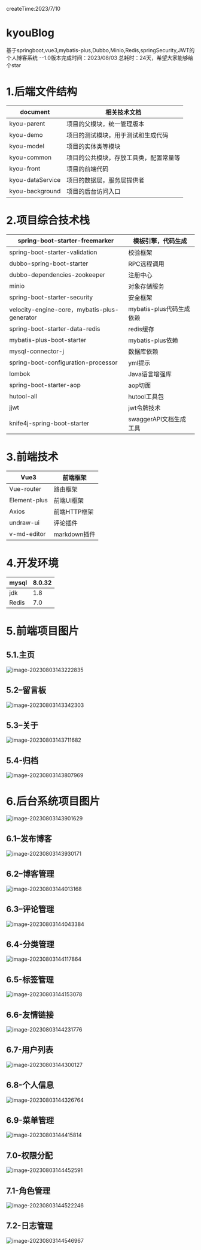 createTime:2023/7/10

# kyouBlog

基于springboot,vue3,mybatis-plus,Dubbo,Minio,Redis,springSecurity,JWT的个人博客系统
--1.0版本完成时间：2023/08/03  总耗时：24天，希望大家能够给个star

# 1.后端文件结构

| document         | 相关技术文档                           |
| ---------------- | -------------------------------------- |
| kyou-parent      | 项目的父模块，统一管理版本             |
| kyou-demo        | 项目的测试模块，用于测试和生成代码     |
| kyou-model       | 项目的实体类等模块                     |
| kyou-common      | 项目的公共模块，存放工具类，配置常量等 |
| kyou-front       | 项目的前端代码                         |
| kyou-dataService | 项目的数据层，服务层提供者             |
| kyou-background  | 项目的后台访问入口                     |

# 2.项目综合技术栈

| spring-boot-starter-freemarker               | 模板引擎，代码生成       |
| -------------------------------------------- | ------------------------ |
| spring-boot-starter-validation               | 校验框架                 |
| dubbo-spring-boot-starter                    | RPC远程调用              |
| dubbo-dependencies-zookeeper                 | 注册中心                 |
| minio                                        | 对象存储服务             |
| spring-boot-starter-security                 | 安全框架                 |
| velocity-engine-core，mybatis-plus-generator | mybatis-plus代码生成依赖 |
| spring-boot-starter-data-redis               | redis缓存                |
| mybatis-plus-boot-starter                    | mybatis-plus依赖         |
| mysql-connector-j                            | 数据库依赖               |
| spring-boot-configuration-processor          | yml提示                  |
| lombok                                       | Java语言增强库           |
| spring-boot-starter-aop                      | aop切面                  |
| hutool-all                                   | hutool工具包             |
| jjwt                                         | jwt令牌技术              |
| knife4j-spring-boot-starter                  | swaggerAPI文档生成工具   |

# 3.前端技术

| Vue3         | 前端框架     |
| ------------ | ------------ |
| Vue-router   | 路由框架     |
| Element-plus | 前端UI框架   |
| Axios        | 前端HTTP框架 |
| undraw-ui    | 评论插件     |
| v-md-editor  | markdown插件 |

# 4.开发环境

| mysql | 8.0.32 |
| ----- | ------ |
| jdk   | 1.8    |
| Redis | 7.0    |

# 5.前端项目图片

## 5.1.主页

![image-20230803143222835](..\kyouBlog\README.assets\image-20230803143222835.png)

## 5.2–留言板

![image-20230803143342303](..\kyouBlog\README.assets\image-20230803143342303.png)

## 5.3–关于

![image-20230803143711682](..\kyouBlog\README.assets\image-20230803143711682.png)

## 5.4-归档

![image-20230803143807969](..\kyouBlog\README.assets\image-20230803143807969.png)

# 6.后台系统项目图片

![image-20230803143901629](..\kyouBlog\README.assets\image-20230803143901629.png)

## 6.1–发布博客

![image-20230803143930171](..\kyouBlog\README.assets\image-20230803143930171.png)

## 6.2–博客管理

![image-20230803144013168](..\kyouBlog\README.assets\image-20230803144013168.png)

## 6.3–评论管理

![image-20230803144043384](..\kyouBlog\README.assets\image-20230803144043384.png)

## 6.4-分类管理

![image-20230803144117864](..\kyouBlog\README.assets\image-20230803144117864.png)

## 6.5-标签管理

![image-20230803144153078](..\kyouBlog\README.assets\image-20230803144153078.png)

## 6.6-友情链接

![image-20230803144231776](..\kyouBlog\README.assets\image-20230803144231776.png)

## 6.7-用户列表

![image-20230803144300127](..\kyouBlog\README.assets\image-20230803144300127.png)

## 6.8-个人信息

![image-20230803144326764](..\kyouBlog\README.assets\image-20230803144326764.png)

## 6.9-菜单管理

![image-20230803144415814](..\kyouBlog\README.assets\image-20230803144415814.png)

## 7.0-权限分配

![image-20230803144452591](..\kyouBlog\README.assets\image-20230803144452591.png)

## 7.1-角色管理

![image-20230803144522246](..\kyouBlog\README.assets\image-20230803144522246.png)

## 7.2-日志管理

![image-20230803144546967](..\kyouBlog\README.assets\image-20230803144546967.png)